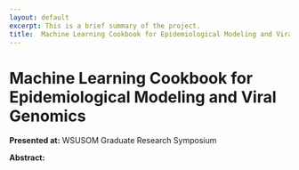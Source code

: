 ```yaml
---
layout: default
excerpt: This is a brief summary of the project.
title:  Machine Learning Cookbook for Epidemiological Modeling and Viral Genomics
---
```


#  Machine Learning Cookbook for Epidemiological Modeling and Viral Genomics

**Presented at:** WSUSOM Graduate Research Symposium

**Abstract:**

